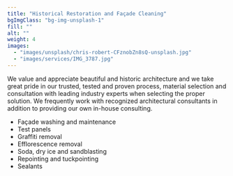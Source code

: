 ```yaml
---
title: "Historical Restoration and Façade Cleaning"
bgImgClass: "bg-img-unsplash-1"
fill: ""
alt: ""
weight: 4
images:
  - "images/unsplash/chris-robert-CFznobZn8sQ-unsplash.jpg"
  - "images/services/IMG_3787.jpg"
---
```


We value and appreciate beautiful and historic architecture and we take great pride in our trusted, tested and proven process, material selection and consultation with leading industry experts when selecting the proper solution. We frequently work with recognized architectural consultants in addition to providing our own in-house consulting.

- Façade washing and maintenance
- Test panels
- Graffiti removal
- Efflorescence removal
- Soda, dry ice and sandblasting
- Repointing and tuckpointing
- Sealants
